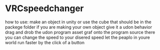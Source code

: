 # VRCspeedchanger
how to use: make an object in unity or use the cube that should be in the packege folder if you are making your own object give it a udon behavior drag and drob the udon program asset graf onto the program source there you can change the speed to your disered speed let the peaplo in youre world run faster by the click of a button
